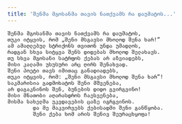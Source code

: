```yaml
---
title: 'შენმა მგოსანმა თავის ნათქვამს რა დაუმატოს...'
---
```


    შენმა მგოსანმა თავის ნათქვამს რა დაუმატოს,
    თუკი იტყვის, რომ „შენი მსგავსი მხოლოდ შენა ხარ!“
    ამ ამაღლებულ სტრიქონს თვითონ უნდა უმადლოს,
    რადგან სხვა სიტყვა შენს დიდებას მხოლოდ შელახავს.
    თუ სხვა მგოსანი სატრფოს ქებას არ აზვიადებს,
    მისი კალამი უსუსური არც ღირს შენახვად.
    შენი პოეტი თავს იმითაც განადიადებს,
    თუკი იტყვის, რომ: „შენი მსგავსი მხოლოდ შენა ხარ“!
    საკმარისია გადმოხატოს შენი მშვენება,
    არ დაგაკნინოს შენ, ბუნების დიდო გვირგვინო!
    მისი მნათობი აღარასდროს ჩაესვენება,
    მისმა სახელმა უკვდავების ცაზე იგრგვინოს.
            და მე მაკვირვებს ქებისადმი შენი განწყობა.
            შენი ქება ხომ არის შენივ შეურაცხყოფა!
